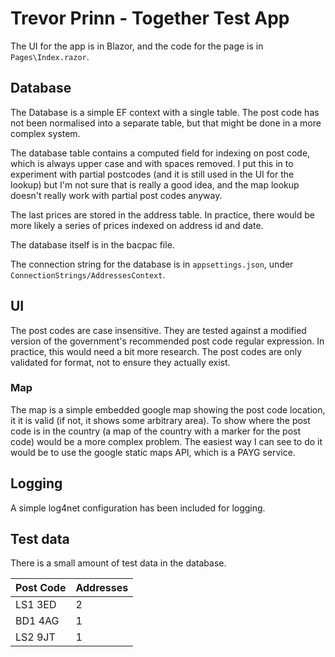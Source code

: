 ﻿# Trevor Prinn - Together Test App

The UI for the app is in Blazor, and the code for the page is in `Pages\Index.razor`.

## Database

The Database is a simple EF context with a single table. The post code has not
been normalised into a separate table, but that might be done in a more complex
system.

The database table contains a computed field for indexing on post code, which is always
upper case and with spaces removed. I put this in to experiment with partial postcodes
(and it is still used in the UI for the lookup) but I'm not sure that is really a good
idea, and the map lookup doesn't really work with partial post codes anyway.

The last prices are stored in the address table. In practice, there would be more
likely a series of prices indexed on address id and date.

The database itself is in the bacpac file.

The connection string for the database is in `appsettings.json`,
under `ConnectionStrings/AddressesContext`.

## UI

The post codes are case insensitive. They are tested against a modified version
of the government's recommended post code regular expression. In practice, this
would need a bit more research. The post codes are only validated for format, not
to ensure they actually exist.

### Map

The map is a simple embedded google map showing the post code location, it it is
valid (if not, it shows some arbitrary area). To show where the post code is in
the country (a map of the country with a marker for the post code)
would be a more complex problem. The easiest way I can see to do it would
be to use the google static maps API, which is a PAYG service.

## Logging

A simple log4net configuration has been included for logging.

## Test data

There is a small amount of test data in the database.

|Post Code|Addresses|
|---------|---------|
|LS1 3ED|2|
|BD1 4AG|1|
|LS2 9JT|1|

